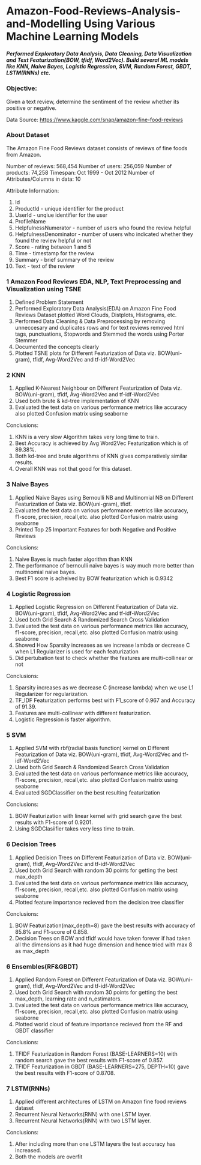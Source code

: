 # Amazon-Food-Reviews-Analysis-and-Modelling Using Various Machine Learning Models
##### Performed Exploratory Data Analysis, Data Cleaning, Data Visualization and Text Featurization(BOW, tfidf, Word2Vec). Build several ML models like KNN, Naive Bayes, Logistic Regression, SVM, Random Forest, GBDT, LSTM(RNNs) etc.

### Objective:
Given a text review, determine the sentiment of the review whether its positive or negative.

Data Source: https://www.kaggle.com/snap/amazon-fine-food-reviews

### About Dataset
The Amazon Fine Food Reviews dataset consists of reviews of fine foods from Amazon.

Number of reviews: 568,454
Number of users: 256,059
Number of products: 74,258
Timespan: Oct 1999 - Oct 2012
Number of Attributes/Columns in data: 10

Attribute Information:

  1. Id
  2. ProductId - unique identifier for the product
  3. UserId - unqiue identifier for the user
  4. ProfileName
  5. HelpfulnessNumerator - number of users who found the review helpful
  6. HelpfulnessDenominator - number of users who indicated whether they found the review helpful or not
  7. Score - rating between 1 and 5
  8. Time - timestamp for the review
  9. Summary - brief summary of the review
  10. Text - text of the review

### 1 Amazon Food Reviews EDA, NLP, Text Preprocessing and Visualization using TSNE
  1. Defined Problem Statement
  2. Performed Exploratory Data Analysis(EDA) on Amazon Fine Food Reviews Dataset plotted Word Clouds, Distplots, Histograms, etc.
  3. Performed Data Cleaning & Data Preprocessing by removing unneccesary and duplicates rows and for text reviews removed html tags, punctuations, Stopwords and Stemmed the words using Porter Stemmer
  4. Documented the concepts clearly
  5. Plotted TSNE plots for Different Featurization of Data viz. BOW(uni-gram), tfidf, Avg-Word2Vec and tf-idf-Word2Vec

### 2 KNN
  1. Applied K-Nearest Neighbour on Different Featurization of Data viz. BOW(uni-gram), tfidf, Avg-Word2Vec and tf-idf-Word2Vec
  2. Used both brute & kd-tree implementation of KNN
  3. Evaluated the test data on various performance metrics like accuracy also plotted Confusion matrix using seaborne
  
Conclusions:
  1. KNN is a very slow Algorithm takes very long time to train.
  2. Best Accuracy is achieved by Avg Word2Vec Featurization which is of 89.38%.
  3. Both kd-tree and brute algorithms of KNN gives comparatively similar results.
  4. Overall KNN was not that good for this dataset.
  
### 3 Naive Bayes
  1. Applied Naive Bayes using Bernoulli NB and Multinomial NB on Different Featurization of Data viz. BOW(uni-gram), tfidf.
  2. Evaluated the test data on various performance metrics like accuracy, f1-score, precision, recall,etc. also plotted Confusion matrix using seaborne
  3. Printed Top 25 Important Features for both Negative and Positive Reviews
  
Conclusions:
  1. Naive Bayes is much faster algorithm than KNN
  2. The performance of bernoulli naive bayes is way much more better than multinomial naive bayes.
  3. Best F1 score is acheived by BOW featurization which is 0.9342
  
### 4 Logistic Regression
  1. Applied Logistic Regression on Different Featurization of Data viz. BOW(uni-gram), tfidf, Avg-Word2Vec and tf-idf-Word2Vec
  2. Used both Grid Search & Randomized Search Cross Validation
  3. Evaluated the test data on various performance metrics like accuracy, f1-score, precision, recall,etc. also plotted Confusion matrix using seaborne
  4. Showed How Sparsity increases as we increase lambda or decrease C when L1 Regularizer is used for each featurization
  5. Did pertubation test to check whether the features are multi-collinear or not
  
Conclusions:
  1. Sparsity increases as we decrease C (increase lambda) when we use L1 Regularizer for regularization.
  2. TF_IDF Featurization performs best with F1_score of 0.967 and Accuracy of 91.39.
  3. Features are multi-collinear with different featurization.
  4. Logistic Regression is faster algorithm.
  
### 5 SVM
  1. Applied SVM with rbf(radial basis function) kernel on Different Featurization of Data viz. BOW(uni-gram), tfidf, Avg-Word2Vec and tf-idf-Word2Vec
  2. Used both Grid Search & Randomized Search Cross Validation
  3. Evaluated the test data on various performance metrics like accuracy, f1-score, precision, recall,etc. also plotted Confusion matrix using seaborne
  4. Evaluated SGDClassifier on the best resulting featurization
  
Conclusions:
  1. BOW Featurization with linear kernel with grid search gave the best results with F1-score of 0.9201.
  2. Using SGDClasiifier takes very less time to train.

### 6 Decision Trees
  1. Applied Decision Trees on Different Featurization of Data viz. BOW(uni-gram), tfidf, Avg-Word2Vec and tf-idf-Word2Vec
  2. Used both Grid Search with random 30 points for getting the best max_depth
  3. Evaluated the test data on various performance metrics like accuracy, f1-score, precision, recall,etc. also plotted Confusion matrix using seaborne
  4. Plotted feature importance recieved from the decision tree classifier
  
Conclusions:
  1. BOW Featurization(max_depth=8) gave the best results with accuracy of 85.8% and F1-score of 0.858.
  2. Decision Trees on BOW and tfidf would have taken forever if had taken all the dimensions as it had huge dimension and hence tried with max 8 as max_depth
  
### 6 Ensembles(RF&GBDT)
  1. Applied Random Forest on Different Featurization of Data viz. BOW(uni-gram), tfidf, Avg-Word2Vec and tf-idf-Word2Vec
  2. Used both Grid Search with random 30 points for getting the best max_depth, learning rate and n_estimators.
  3. Evaluated the test data on various performance metrics like accuracy, f1-score, precision, recall,etc. also plotted Confusion matrix using seaborne
  4. Plotted world cloud of feature importance recieved from the RF and GBDT classifier
  
Conclusions:
  1. TFIDF Featurization in Random Forest (BASE-LEARNERS=10) with random search gave the best results with F1-score of 0.857.
  2. TFIDF Featurization in GBDT (BASE-LEARNERS=275, DEPTH=10) gave the best results with F1-score of 0.8708.
  
### 7 LSTM(RNNs)
  1. Applied different architectures of LSTM on Amazon fine food reviews dataset
  2. Recurrent Neural Networks(RNN) with one LSTM layer.
  3. Recurrent Neural Networks(RNN) with two LSTM layer.
  
Conclusions:
  1. After including more than one LSTM layers the test accuracy has increased.
  2. Both the models are overfit
